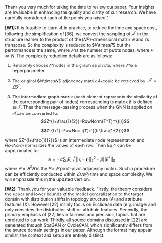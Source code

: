 Thank you very much for taking the time to review our paper. Your insights are invaluable in enhancing the quality and clarity of our research. We have carefully considered each of the points you raised：

**[W1]:** It is feasible to learn $𝐴$. In practice, to reduce the time and space cost, following the simplification of [36], we convert the sampling of $𝐴^*$ in the structure learner to the product of the (𝑁𝑃)-dimensional matrix $𝐵$ and its transpose. So the complexity is reduced to $𝑁\times𝑃$ but the performance is the same, where $𝑃$ is the number of pivots nodes, where $P\ll N$. The complexity reduction details are as follows:

1. Randomly choose $𝑃$ nodes in the graph as pivots, where $𝑃$ is a hyperparameter.

2. The original $𝑁\times𝑁$ adjacency matrix 𝐴∗could be retrieved by: $𝐴^*=𝐵𝐵^T$.

3. The intermediate graph matrix (each element represents the similarity of the corresponding pair of nodes) corresponding to matrix $B$ is defined as $𝑇$. Then the message-passing process when the GNN is applied on $𝐴^*$​can be converted to:
   $$Z^{l+\frac{1}{2}}=RowNorm(T^T)r^{(l)}$$

   $$Z^{l+1}=RowNorm(T)r^{(l+\frac{1}{2})}$$

where $Z^{l+\frac{1}{2}}$ is an intermediate node representation and 𝑅𝑜𝑤𝑁𝑜𝑟𝑚 normalizes the values of each row. Then Eq.4 can be approximated to:
$$\mathcal{B} =-\alpha \sum _ {i.j} {E}^* _ {i,j} || \mathbf{r} _ {i}-\mathbf{r} _ {j} || _ 2^2 - \beta ||{E}^*|| _ {0}$$
where $𝐸=𝐵^T𝐵$ is the $𝑃\times 𝑃$ pivot-pivot adjacency matrix. Such a procedure can be efficiently conducted within $𝑂(𝑁𝑃)$ time and space complexity. We will emphasize this in the updated version.

**[W2]:** Thank you for your valuable feedback. Firstly, the theory considers the upper and lower bounds of the model generalization to the target domain with distribution shifts in topology structure (A) and attribute features (X). However [22] mainly focus on Euclidean data (e.g. image) and only considers the distribution shift on attribute features. Secondly, the primary emphasis of [22] lies in fairness and precision, topics that are unrelated to our work. Thirdly, all source domains discussed in [22] are generated through StarGAN or CycleGAN, which significantly differs from the source domain settings in our paper. Although the format may appear similar, the context and setup are entirely distinct.
